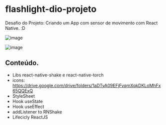 # flashlight-dio-projeto

Desafio do Projeto: Criando um App com sensor de movimento com React Native. :D

![image](https://user-images.githubusercontent.com/93630038/170794853-6d30c38f-0ae7-479e-b1aa-697c18b420d2.png)

![image](https://user-images.githubusercontent.com/93630038/170794892-12c339bb-5296-4d45-a86e-0260bd73bc29.png)

## Conteúdo.

- Libs react-native-shake e react-native-torch
- icons: https://drive.google.com/drive/folders/1aDTyA09EFjFvqmXqkDKLoMhFx65QQExQ
- StyleSheet
- Hook useState
- Hook useEffect
- addListener to RNShake
- Lifecicly ReactJS
